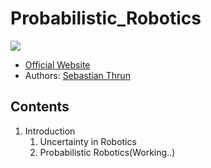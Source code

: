 # Probabilistic_Robotics

![](https://images-na.ssl-images-amazon.com/images/I/81lnFwuG1IL.jpg)

- [Official Website](http://www.probabilistic-robotics.org/)
- Authors: [Sebastian Thrun](http://robots.stanford.edu/)


## Contents
1. Introduction
   1. Uncertainty in Robotics
   2. Probabilistic Robotics(Working..)